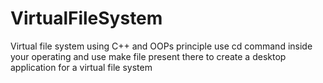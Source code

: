 # VirtualFileSystem
Virtual file system using C++ and OOPs principle
use cd command inside your operating and use make file present there to create a desktop application for a virtual file system
